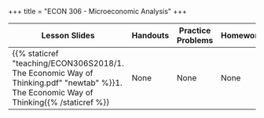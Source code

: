 +++
title = "ECON 306 - Microeconomic Analysis"
+++

| Lesson Slides | Handouts | Practice Problems | Homework |
|---|---|----|---|
| {{% staticref "teaching/ECON306S2018/1. The Economic Way of Thinking.pdf" "newtab" %}}1. The Economic Way of Thinking{{% /staticref %}} | None | None | None |
